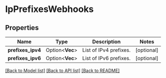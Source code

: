 # IpPrefixesWebhooks

## Properties

Name | Type | Description | Notes
------------ | ------------- | ------------- | -------------
**prefixes_ipv4** | Option<**Vec<String>**> | List of IPv4 prefixes. | [optional]
**prefixes_ipv6** | Option<**Vec<String>**> | List of IPv6 prefixes. | [optional]

[[Back to Model list]](../README.md#documentation-for-models) [[Back to API list]](../README.md#documentation-for-api-endpoints) [[Back to README]](../README.md)


